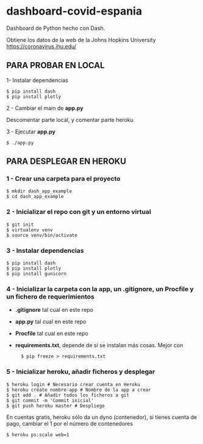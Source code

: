 # dashboard-covid-espania
Dashboard de Python hecho con Dash.

Obtiene los datos de la web de la Johns Hopkins University https://coronavirus.jhu.edu/

## PARA PROBAR EN LOCAL
1- Instalar dependencias

	$ pip install dash
	$ pip install plotly

2 - Cambiar el main de **app.py** 

Descomentar parte local, y comentar parte heroku

3 - Ejecutar **app.py**

	$ ./app.py

## PARA DESPLEGAR EN HEROKU

### 1 - Crear una carpeta para el proyecto

	$ mkdir dash_app_example
	$ cd dash_app_example

### 2 - Inicializar el repo con git y un entorno virtual

	$ git init        
	$ virtualenv venv 
	$ source venv/bin/activate 

### 3 - Instalar dependencias

	$ pip install dash
	$ pip install plotly
	$ pip install gunicorn

### 4 - Inicializar la carpeta con la app, un .gitignore, un Procfile y un fichero de requerimientos

- **.gitignore** tal cual en este repo
- **app.py** tal cual en este repo
- **Procfile** tal cual en este repo
- **requirements.txt**, depende de si se instalan más cosas. Mejor con 
	
		$ pip freeze > requirements.txt


### 5 - Inicializar heroku, añadir ficheros y desplegar

	$ heroku login # Necesario crear cuenta en Heroku
	$ heroku create nombre-app # Nombre de la app a crear
	$ git add . # Añadir todos los ficheros a git
	$ git commit -m 'Commit inicial'
	$ git push heroku master # Despliego

En cuentas gratis, heroku sólo da un dyno (contenedor), si tienes cuenta de pago, cambiar el 1 por el número de contenedores

	$ heroku ps:scale web=1  